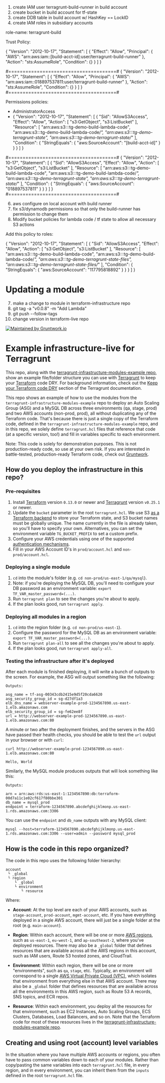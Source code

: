 1. create IAM user terragrunt-build-runner in build account
2. create bucket in build account for tf-state
3. create DDB table in build account w/ HashKey == LockID
4. create IAM roles in subsidiary accounts

role-name: terragrunt-build

Trust Policy:

{
"Version": "2012-10-17",
"Statement": [
{
"Effect": "Allow",
"Principal": {
"AWS": "arn:aws:iam::[build-acct-id]:user/terragrunt-build-runner"
},
"Action": "sts:AssumeRole",
"Condition": {}
}
]
}

#======================================#
{
"Version": "2012-10-17",
"Statement": [
{
"Effect": "Allow",
"Principal": {
"AWS": "arn:aws:iam::018897537811:user/terragrunt-build-runner"
},
"Action": "sts:AssumeRole",
"Condition": {}
}
]
}
#======================================#

Permissions policies:

- AdministratorAccess
- {
  "Version": "2012-10-17",
  "Statement": [
  {
  "Sid": "AllowS3Access",
  "Effect": "Allow",
  "Action": [
  "s3:GetObject",
  "s3:ListBucket"
  ],
  "Resource": [
  "arn:aws:s3:::tg-demo-build-lambda-code",
  "arn:aws:s3:::tg-demo-build-lambda-code/*",
  "arn:aws:s3:::tg-demo-terragrunt-state",
  "arn:aws:s3:::tg-demo-terragrunt-state/*"
  ],
  "Condition": {
  "StringEquals": {
  "aws:SourceAccount": "[build-acct-id]"
  }
  }
  }
  ]
  }

#======================================#
{
"Version": "2012-10-17",
"Statement": [
{
"Sid": "AllowS3Access",
"Effect": "Allow",
"Action": [
"s3:GetObject",
"s3:ListBucket"
],
"Resource": [
"arn:aws:s3:::tg-demo-build-lambda-code",
"arn:aws:s3:::tg-demo-build-lambda-code/*",
"arn:aws:s3:::tg-demo-terragrunt-state",
"arn:aws:s3:::tg-demo-terragrunt-state/*"
],
"Condition": {
"StringEquals": {
"aws:SourceAccount": "018897537811"
}
}
}
]
}
#======================================#

6. aws configure on local account with build runner
7. fix s3/dynamodb permissions so that only the build-runner has permission to change them
8. Modify bucket policies for lambda code / tf state to allow all necessary S3 actions

Add this policy to roles:

{
"Version": "2012-10-17",
"Statement": [
{
"Sid": "AllowS3Access",
"Effect": "Allow",
"Action": [
"s3:GetObject",
"s3:ListBucket"
],
"Resource": [
"arn:aws:s3:::tg-demo-build-lambda-code",
"arn:aws:s3:::tg-demo-build-lambda-code/*",
"arn:aws:s3:::tg-demo-terragrunt-state-files",
"arn:aws:s3:::tg-demo-terragrunt-state-files/*"
],
"Condition": {
"StringEquals": {
"aws:SourceAccount": "117795818892"
}
}
}
]
}

# Updating a module

7. make a change to module in terraform-infrastructure repo
8. git tag -a "v0.0.8" -m "Add Lambda"
9. git push --follow-tags
10. change version in terraform-live repo

[![Maintained by Gruntwork.io](https://img.shields.io/badge/maintained%20by-gruntwork.io-%235849a6.svg)](https://gruntwork.io/?ref=repo_terragrunt-infra-live-example)

# Example infrastructure-live for Terragrunt

This repo, along with the [terragrunt-infrastructure-modules-example
repo](https://github.com/gruntwork-io/terragrunt-infrastructure-modules-example), show an example file/folder structure
you can use with [Terragrunt](https://github.com/gruntwork-io/terragrunt) to keep your
[Terraform](https://www.terraform.io) code DRY. For background information, check out the [Keep your Terraform code
DRY](https://github.com/gruntwork-io/terragrunt#keep-your-terraform-code-dry) section of the Terragrunt documentation.

This repo shows an example of how to use the modules from the `terragrunt-infrastructure-modules-example` repo to
deploy an Auto Scaling Group (ASG) and a MySQL DB across three environments (qa, stage, prod) and two AWS accounts
(non-prod, prod), all without duplicating any of the Terraform code. That's because there is just a single copy of
the Terraform code, defined in the `terragrunt-infrastructure-modules-example` repo, and in this repo, we solely define
`terragrunt.hcl` files that reference that code (at a specific version, too!) and fill in variables specific to each
environment.

Note: This code is solely for demonstration purposes. This is not production-ready code, so use at your own risk. If
you are interested in battle-tested, production-ready Terraform code, check out [Gruntwork](http://www.gruntwork.io/).

## How do you deploy the infrastructure in this repo?

### Pre-requisites

1. Install [Terraform](https://www.terraform.io/) version `0.13.0` or newer and
   [Terragrunt](https://github.com/gruntwork-io/terragrunt) version `v0.25.1` or newer.
1. Update the `bucket` parameter in the root `terragrunt.hcl`. We use S3 [as a Terraform
   backend](https://www.terraform.io/docs/backends/types/s3.html) to store your
   Terraform state, and S3 bucket names must be globally unique. The name currently in
   the file is already taken, so you'll have to specify your own. Alternatives, you can
   set the environment variable `TG_BUCKET_PREFIX` to set a custom prefix.
1. Configure your AWS credentials using one of the supported [authentication
   mechanisms](https://www.terraform.io/docs/providers/aws/#authentication).
1. Fill in your AWS Account ID's in `prod/account.hcl` and `non-prod/account.hcl`.

### Deploying a single module

1. `cd` into the module's folder (e.g. `cd non-prod/us-east-1/qa/mysql`).
1. Note: if you're deploying the MySQL DB, you'll need to configure your DB password as an environment variable:
   `export TF_VAR_master_password=(...)`.
1. Run `terragrunt plan` to see the changes you're about to apply.
1. If the plan looks good, run `terragrunt apply`.

### Deploying all modules in a region

1. `cd` into the region folder (e.g. `cd non-prod/us-east-1`).
1. Configure the password for the MySQL DB as an environment variable: `export TF_VAR_master_password=(...)`.
1. Run `terragrunt plan-all` to see all the changes you're about to apply.
1. If the plan looks good, run `terragrunt apply-all`.

### Testing the infrastructure after it's deployed

After each module is finished deploying, it will write a bunch of outputs to the screen. For example, the ASG will
output something like the following:

```
Outputs:

asg_name = tf-asg-00343cdb2415e9d5f20cda6620
asg_security_group_id = sg-d27df1a3
elb_dns_name = webserver-example-prod-1234567890.us-east-1.elb.amazonaws.com
elb_security_group_id = sg-fe62ee8f
url = http://webserver-example-prod-1234567890.us-east-1.elb.amazonaws.com:80
```

A minute or two after the deployment finishes, and the servers in the ASG have passed their health checks, you should
be able to test the `url` output in your browser or with `curl`:

```
curl http://webserver-example-prod-1234567890.us-east-1.elb.amazonaws.com:80

Hello, World
```

Similarly, the MySQL module produces outputs that will look something like this:

```
Outputs:

arn = arn:aws:rds:us-east-1:1234567890:db:terraform-00d7a11c1e02cf617f80bbe301
db_name = mysql_prod
endpoint = terraform-1234567890.abcdefghijklmonp.us-east-1.rds.amazonaws.com:3306
```

You can use the `endpoint` and `db_name` outputs with any MySQL client:

```
mysql --host=terraform-1234567890.abcdefghijklmonp.us-east-1.rds.amazonaws.com:3306 --user=admin --password mysql_prod
```

## How is the code in this repo organized?

The code in this repo uses the following folder hierarchy:

```
account
 └ _global
 └ region
    └ _global
    └ environment
       └ resource
```

Where:

- **Account**: At the top level are each of your AWS accounts, such as `stage-account`, `prod-account`, `mgmt-account`,
  etc. If you have everything deployed in a single AWS account, there will just be a single folder at the root (e.g.
  `main-account`).

- **Region**: Within each account, there will be one or more [AWS
  regions](http://docs.aws.amazon.com/AWSEC2/latest/UserGuide/using-regions-availability-zones.html), such as
  `us-east-1`, `eu-west-1`, and `ap-southeast-2`, where you've deployed resources. There may also be a `_global`
  folder that defines resources that are available across all the AWS regions in this account, such as IAM users,
  Route 53 hosted zones, and CloudTrail.

- **Environment**: Within each region, there will be one or more "environments", such as `qa`, `stage`, etc. Typically,
  an environment will correspond to a single [AWS Virtual Private Cloud (VPC)](https://aws.amazon.com/vpc/), which
  isolates that environment from everything else in that AWS account. There may also be a `_global` folder
  that defines resources that are available across all the environments in this AWS region, such as Route 53 A records,
  SNS topics, and ECR repos.

- **Resource**: Within each environment, you deploy all the resources for that environment, such as EC2 Instances, Auto
  Scaling Groups, ECS Clusters, Databases, Load Balancers, and so on. Note that the Terraform code for most of these
  resources lives in the [terragrunt-infrastructure-modules-example repo](https://github.com/gruntwork-io/terragrunt-infrastructure-modules-example).

## Creating and using root (account) level variables

In the situation where you have multiple AWS accounts or regions, you often have to pass common variables down to each
of your modules. Rather than copy/pasting the same variables into each `terragrunt.hcl` file, in every region, and in
every environment, you can inherit them from the `inputs` defined in the root `terragrunt.hcl` file.
